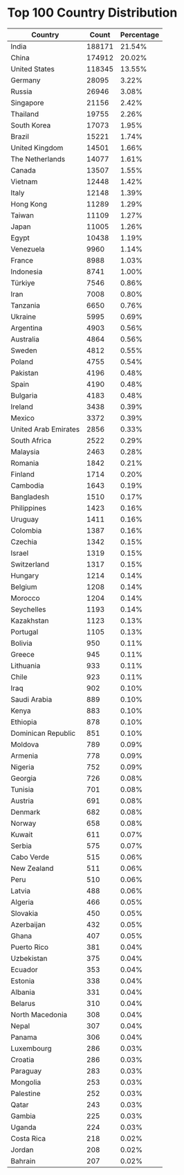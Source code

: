 # Top 100 Country Distribution
| Country | Count | Percentage |
|----|----|----|
| India | 188171 | 21.54% |
| China | 174912 | 20.02% |
| United States | 118345 | 13.55% |
| Germany | 28095 | 3.22% |
| Russia | 26946 | 3.08% |
| Singapore | 21156 | 2.42% |
| Thailand | 19755 | 2.26% |
| South Korea | 17073 | 1.95% |
| Brazil | 15221 | 1.74% |
| United Kingdom | 14501 | 1.66% |
| The Netherlands | 14077 | 1.61% |
| Canada | 13507 | 1.55% |
| Vietnam | 12448 | 1.42% |
| Italy | 12148 | 1.39% |
| Hong Kong | 11289 | 1.29% |
| Taiwan | 11109 | 1.27% |
| Japan | 11005 | 1.26% |
| Egypt | 10438 | 1.19% |
| Venezuela | 9960 | 1.14% |
| France | 8988 | 1.03% |
| Indonesia | 8741 | 1.00% |
| Türkiye | 7546 | 0.86% |
| Iran | 7008 | 0.80% |
| Tanzania | 6650 | 0.76% |
| Ukraine | 5995 | 0.69% |
| Argentina | 4903 | 0.56% |
| Australia | 4864 | 0.56% |
| Sweden | 4812 | 0.55% |
| Poland | 4755 | 0.54% |
| Pakistan | 4196 | 0.48% |
| Spain | 4190 | 0.48% |
| Bulgaria | 4183 | 0.48% |
| Ireland | 3438 | 0.39% |
| Mexico | 3372 | 0.39% |
| United Arab Emirates | 2856 | 0.33% |
| South Africa | 2522 | 0.29% |
| Malaysia | 2463 | 0.28% |
| Romania | 1842 | 0.21% |
| Finland | 1714 | 0.20% |
| Cambodia | 1643 | 0.19% |
| Bangladesh | 1510 | 0.17% |
| Philippines | 1423 | 0.16% |
| Uruguay | 1411 | 0.16% |
| Colombia | 1387 | 0.16% |
| Czechia | 1342 | 0.15% |
| Israel | 1319 | 0.15% |
| Switzerland | 1317 | 0.15% |
| Hungary | 1214 | 0.14% |
| Belgium | 1208 | 0.14% |
| Morocco | 1204 | 0.14% |
| Seychelles | 1193 | 0.14% |
| Kazakhstan | 1123 | 0.13% |
| Portugal | 1105 | 0.13% |
| Bolivia | 950 | 0.11% |
| Greece | 945 | 0.11% |
| Lithuania | 933 | 0.11% |
| Chile | 923 | 0.11% |
| Iraq | 902 | 0.10% |
| Saudi Arabia | 889 | 0.10% |
| Kenya | 883 | 0.10% |
| Ethiopia | 878 | 0.10% |
| Dominican Republic | 851 | 0.10% |
| Moldova | 789 | 0.09% |
| Armenia | 778 | 0.09% |
| Nigeria | 752 | 0.09% |
| Georgia | 726 | 0.08% |
| Tunisia | 701 | 0.08% |
| Austria | 691 | 0.08% |
| Denmark | 682 | 0.08% |
| Norway | 658 | 0.08% |
| Kuwait | 611 | 0.07% |
| Serbia | 575 | 0.07% |
| Cabo Verde | 515 | 0.06% |
| New Zealand | 511 | 0.06% |
| Peru | 510 | 0.06% |
| Latvia | 488 | 0.06% |
| Algeria | 466 | 0.05% |
| Slovakia | 450 | 0.05% |
| Azerbaijan | 432 | 0.05% |
| Ghana | 407 | 0.05% |
| Puerto Rico | 381 | 0.04% |
| Uzbekistan | 375 | 0.04% |
| Ecuador | 353 | 0.04% |
| Estonia | 338 | 0.04% |
| Albania | 331 | 0.04% |
| Belarus | 310 | 0.04% |
| North Macedonia | 308 | 0.04% |
| Nepal | 307 | 0.04% |
| Panama | 306 | 0.04% |
| Luxembourg | 286 | 0.03% |
| Croatia | 286 | 0.03% |
| Paraguay | 283 | 0.03% |
| Mongolia | 253 | 0.03% |
| Palestine | 252 | 0.03% |
| Qatar | 243 | 0.03% |
| Gambia | 225 | 0.03% |
| Uganda | 224 | 0.03% |
| Costa Rica | 218 | 0.02% |
| Jordan | 208 | 0.02% |
| Bahrain | 207 | 0.02% |
